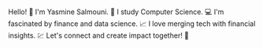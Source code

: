 Hello! 👋 I'm Yasmine Salmouni. 
🌟 I study Computer Science. 
💻 I'm fascinated by finance and data science. 
📈 I love merging tech with financial insights. 
💹 Let's connect and create impact together! 🚀
<!---
Yasmine-Salmouni/Yasmine-Salmouni is a ✨ special ✨ repository because its `README.md` (this file) appears on your GitHub profile.
You can click the Preview link to take a look at your changes.
--->
